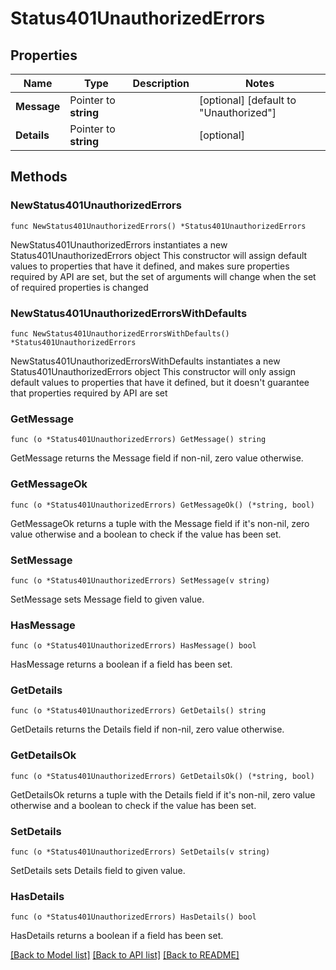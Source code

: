 # Status401UnauthorizedErrors

## Properties

Name | Type | Description | Notes
------------ | ------------- | ------------- | -------------
**Message** | Pointer to **string** |  | [optional] [default to "Unauthorized"]
**Details** | Pointer to **string** |  | [optional] 

## Methods

### NewStatus401UnauthorizedErrors

`func NewStatus401UnauthorizedErrors() *Status401UnauthorizedErrors`

NewStatus401UnauthorizedErrors instantiates a new Status401UnauthorizedErrors object
This constructor will assign default values to properties that have it defined,
and makes sure properties required by API are set, but the set of arguments
will change when the set of required properties is changed

### NewStatus401UnauthorizedErrorsWithDefaults

`func NewStatus401UnauthorizedErrorsWithDefaults() *Status401UnauthorizedErrors`

NewStatus401UnauthorizedErrorsWithDefaults instantiates a new Status401UnauthorizedErrors object
This constructor will only assign default values to properties that have it defined,
but it doesn't guarantee that properties required by API are set

### GetMessage

`func (o *Status401UnauthorizedErrors) GetMessage() string`

GetMessage returns the Message field if non-nil, zero value otherwise.

### GetMessageOk

`func (o *Status401UnauthorizedErrors) GetMessageOk() (*string, bool)`

GetMessageOk returns a tuple with the Message field if it's non-nil, zero value otherwise
and a boolean to check if the value has been set.

### SetMessage

`func (o *Status401UnauthorizedErrors) SetMessage(v string)`

SetMessage sets Message field to given value.

### HasMessage

`func (o *Status401UnauthorizedErrors) HasMessage() bool`

HasMessage returns a boolean if a field has been set.

### GetDetails

`func (o *Status401UnauthorizedErrors) GetDetails() string`

GetDetails returns the Details field if non-nil, zero value otherwise.

### GetDetailsOk

`func (o *Status401UnauthorizedErrors) GetDetailsOk() (*string, bool)`

GetDetailsOk returns a tuple with the Details field if it's non-nil, zero value otherwise
and a boolean to check if the value has been set.

### SetDetails

`func (o *Status401UnauthorizedErrors) SetDetails(v string)`

SetDetails sets Details field to given value.

### HasDetails

`func (o *Status401UnauthorizedErrors) HasDetails() bool`

HasDetails returns a boolean if a field has been set.


[[Back to Model list]](../README.md#documentation-for-models) [[Back to API list]](../README.md#documentation-for-api-endpoints) [[Back to README]](../README.md)


